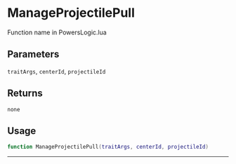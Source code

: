 # ManageProjectilePull
Function name in PowersLogic.lua
## Parameters
`traitArgs`, `centerId`, `projectileId`
## Returns
`none`
## Usage
```lua
function ManageProjectilePull(traitArgs, centerId, projectileId)
```
---
